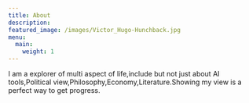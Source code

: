 ```yaml
---
title: About
description: 
featured_image: /images/Victor_Hugo-Hunchback.jpg
menu:
  main:
    weight: 1
---
```

I am a explorer of multi aspect of life,include but not just about AI tools,Political view,Philosophy,Economy,Literature.Showing my view is a perfect way to get progress.
